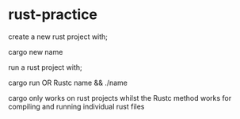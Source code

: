 # rust-practice

create a new rust project with;

cargo new name


run a rust project with;

  cargo run
  OR
  Rustc name && ./name

cargo only works on rust projects whilst the Rustc method works for compiling and running individual rust files
